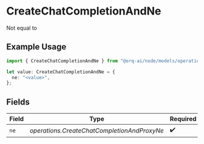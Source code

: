 # CreateChatCompletionAndNe

Not equal to

## Example Usage

```typescript
import { CreateChatCompletionAndNe } from "@orq-ai/node/models/operations";

let value: CreateChatCompletionAndNe = {
  ne: "<value>",
};
```

## Fields

| Field                                       | Type                                        | Required                                    | Description                                 |
| ------------------------------------------- | ------------------------------------------- | ------------------------------------------- | ------------------------------------------- |
| `ne`                                        | *operations.CreateChatCompletionAndProxyNe* | :heavy_check_mark:                          | N/A                                         |